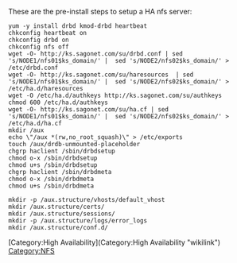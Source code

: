 These are the pre-install steps to setup a HA nfs server:

    yum -y install drbd kmod-drbd heartbeat
    chkconfig heartbeat on
    chkconfig drbd on
    chkconfig nfs off
    wget -O- http://ks.sagonet.com/su/drbd.conf | sed 's/NODE1/nfs01$ks_domain/' |  sed 's/NODE2/nfs02$ks_domain/' > /etc/drbd.conf
    wget -O- http://ks.sagonet.com/su/haresources  | sed 's/NODE1/nfs01$ks_domain/' |  sed 's/NODE2/nfs02$ks_domain/' >  /etc/ha.d/haresources
    wget -O /etc/ha.d/authkeys http://ks.sagonet.com/su/authkeys
    chmod 600 /etc/ha.d/authkeys
    wget -O- http://ks.sagonet.com/su/ha.cf | sed 's/NODE1/nfs01$ks_domain/' |  sed 's/NODE2/nfs02$ks_domain/' > /etc/ha.d/ha.cf
    mkdir /aux
    echo \"/aux *(rw,no_root_squash)\" > /etc/exports
    touch /aux/drdb-unmounted-placeholder
    chgrp haclient /sbin/drbdsetup
    chmod o-x /sbin/drbdsetup
    chmod u+s /sbin/drbdsetup
    chgrp haclient /sbin/drbdmeta
    chmod o-x /sbin/drbdmeta
    chmod u+s /sbin/drbdmeta

    mkdir -p /aux.structure/vhosts/default_vhost
    mkdir /aux.structure/certs/
    mkdir /aux.structure/sessions/
    mkdir -p /aux.structure/logs/error_logs
    mkdir /aux.structure/conf.d/

[Category:High Availability](Category:High Availability "wikilink")
<Category:NFS>
